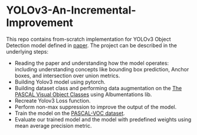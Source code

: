 # YOLOv3-An-Incremental-Improvement


This repo contains from-scratch implementation for YOLOv3 Object Detection model defined in [paper](https://pjreddie.com/media/files/papers/YOLOv3.pdf).
The project can be described in the underlying steps:
- Reading the paper and understanding how the model operates: including understanding concepts like bounding box prediction, Anchor boxes, and intersection over union metrics.
- Building Yolov3 model using pytorch.
- Building dataset class and performing data augmentation on the [The PASCAL Visual Object Classes](http://host.robots.ox.ac.uk/pascal/VOC/voc2012/index.html#devkit) using Albumentations lib.
- Recreate Yolov3 Loss function.
- Perform non-max suppression to improve the output of the model.
- Train the model on the [PASCAL-VOC dataset](http://host.robots.ox.ac.uk/pascal/VOC/voc2012/index.html#devkit).
- Evaluate our trained model and the model with predefined weights using mean average precision metric.


